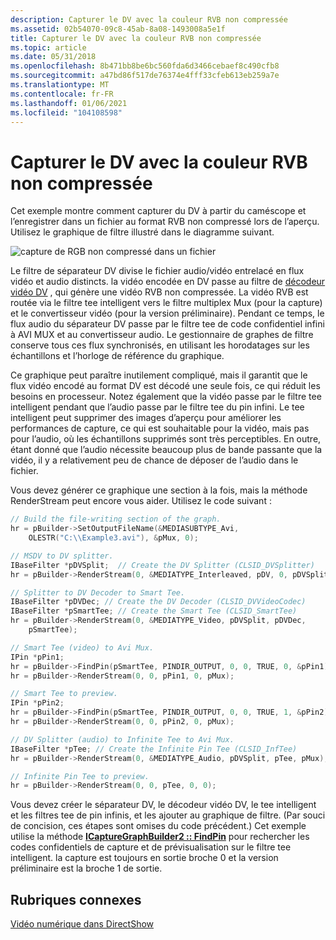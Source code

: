 ```yaml
---
description: Capturer le DV avec la couleur RVB non compressée
ms.assetid: 02b54070-09c8-45ab-8a08-1493008a5e1f
title: Capturer le DV avec la couleur RVB non compressée
ms.topic: article
ms.date: 05/31/2018
ms.openlocfilehash: 8b471bb8be6bc560fda6d3466cebaef8c490cfb8
ms.sourcegitcommit: a47bd86f517de76374e4fff33cfeb613eb259a7e
ms.translationtype: MT
ms.contentlocale: fr-FR
ms.lasthandoff: 01/06/2021
ms.locfileid: "104108598"
---
```

# <a name="capture-dv-to-uncompressed-rgb"></a>Capturer le DV avec la couleur RVB non compressée

Cet exemple montre comment capturer du DV à partir du caméscope et l’enregistrer dans un fichier au format RVB non compressé lors de l’aperçu. Utilisez le graphique de filtre illustré dans le diagramme suivant.

![capture de RGB non compressé dans un fichier](images/dv-rgb-cap.png)

Le filtre de séparateur DV divise le fichier audio/vidéo entrelacé en flux vidéo et audio distincts. la vidéo encodée en DV passe au filtre de [décodeur vidéo DV](dv-video-decoder-filter.md) , qui génère une vidéo RVB non compressée. La vidéo RVB est routée via le filtre tee intelligent vers le filtre multiplex Mux (pour la capture) et le convertisseur vidéo (pour la version préliminaire). Pendant ce temps, le flux audio du séparateur DV passe par le filtre tee de code confidentiel infini à AVI MUX et au convertisseur audio. Le gestionnaire de graphes de filtre conserve tous ces flux synchronisés, en utilisant les horodatages sur les échantillons et l’horloge de référence du graphique.

Ce graphique peut paraître inutilement compliqué, mais il garantit que le flux vidéo encodé au format DV est décodé une seule fois, ce qui réduit les besoins en processeur. Notez également que la vidéo passe par le filtre tee intelligent pendant que l’audio passe par le filtre tee du pin infini. Le tee intelligent peut supprimer des images d’aperçu pour améliorer les performances de capture, ce qui est souhaitable pour la vidéo, mais pas pour l’audio, où les échantillons supprimés sont très perceptibles. En outre, étant donné que l’audio nécessite beaucoup plus de bande passante que la vidéo, il y a relativement peu de chance de déposer de l’audio dans le fichier.

Vous devez générer ce graphique une section à la fois, mais la méthode RenderStream peut encore vous aider. Utilisez le code suivant :


```C++
// Build the file-writing section of the graph.
hr = pBuilder->SetOutputFileName(&MEDIASUBTYPE_Avi, 
    OLESTR("C:\\Example3.avi"), &pMux, 0);

// MSDV to DV splitter.
IBaseFilter *pDVSplit;  // Create the DV Splitter (CLSID_DVSplitter)
hr = pBuilder->RenderStream(0, &MEDIATYPE_Interleaved, pDV, 0, pDVSplit);

// Splitter to DV Decoder to Smart Tee.
IBaseFilter *pDVDec; // Create the DV Decoder (CLSID_DVVideoCodec)
IBaseFilter *pSmartTee; // Create the Smart Tee (CLSID_SmartTee)
hr = pBuilder->RenderStream(0, &MEDIATYPE_Video, pDVSplit, pDVDec,
    pSmartTee);

// Smart Tee (video) to Avi Mux.
IPin *pPin1;
hr = pBuilder->FindPin(pSmartTee, PINDIR_OUTPUT, 0, 0, TRUE, 0, &pPin1);
hr = pBuilder->RenderStream(0, 0, pPin1, 0, pMux);

// Smart Tee to preview.
IPin *pPin2;
hr = pBuilder->FindPin(pSmartTee, PINDIR_OUTPUT, 0, 0, TRUE, 1, &pPin2);
hr = pBuilder->RenderStream(0, 0, pPin2, 0, pMux);

// DV Splitter (audio) to Infinite Tee to Avi Mux.
IBaseFilter *pTee; // Create the Infinite Pin Tee (CLSID_InfTee)
hr = pBuilder->RenderStream(0, &MEDIATYPE_Audio, pDVSplit, pTee, pMux);

// Infinite Pin Tee to preview.
hr = pBuilder->RenderStream(0, 0, pTee, 0, 0);
```



Vous devez créer le séparateur DV, le décodeur vidéo DV, le tee intelligent et les filtres tee de pin infinis, et les ajouter au graphique de filtre. (Par souci de concision, ces étapes sont omises du code précédent.) Cet exemple utilise la méthode [**ICaptureGraphBuilder2 :: FindPin**](/windows/desktop/api/Strmif/nf-strmif-icapturegraphbuilder2-findpin) pour rechercher les codes confidentiels de capture et de prévisualisation sur le filtre tee intelligent. la capture est toujours en sortie broche 0 et la version préliminaire est la broche 1 de sortie.

## <a name="related-topics"></a>Rubriques connexes

<dl> <dt>

[Vidéo numérique dans DirectShow](digital-video-in-directshow.md)
</dt> </dl>

 

 



